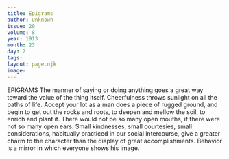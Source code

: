 ```yaml
---
title: Epigrams
author: Unknown
issue: 20
volume: 8
year: 1913
month: 23
day: 2
tags:
layout: page.njk
image:
---
```

EPIGRAMS    The manner of saying or doing anything goes a great way toward the value of the thing itself. Cheerfulness throws sunlight on all the paths of life. Accept your lot as a man does a piece of rugged ground, and begin to get out the rocks and roots, to deepen and mellow the soil, to enrich and plant it. There would not be so many open mouths, if there were not so many open ears. Small kindnesses, small courtesies, small considerations, habitually practiced in our social intercourse, give a greater charm to the character than the display of great accomplishments. Behavior is a mirror in which everyone shows his image.       


